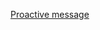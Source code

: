 [Proactive message](https://docs.microsoft.com/en-us/bot-framework/nodejs/bot-builder-nodejs-proactive-messages)

